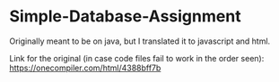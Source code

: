 # Simple-Database-Assignment
Originally meant to be on java, but I translated it to javascript and html.

Link for the original (in case code files fail to work in the order seen): https://onecompiler.com/html/4388bff7b
